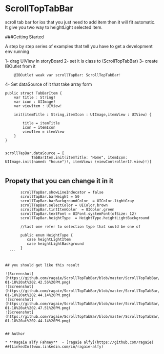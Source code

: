 # ScrollTopTabBar
scroll tab bar for ios that you just need to add item then it will fit automatic. It give you two way to heightLight selected item.


###Getting Started

A step by step series of examples that tell you have to get a development env running

1- drag UIView in storyBoard
2- set it is class to  (ScrollTopTabBar)
3- create IBOutlet from it 
```
    @IBOutlet weak var scrollTapBar: ScrollTopTabBar!
```
4- Set dataSource of it that take array form 
```
public struct TabBarItem {
    var title : String!
    var icon : UIImage!
    var viewItem : UIView!
    
    init(itemTitle : String,itemIcon : UIImage,itemView : UIView) {
        
        title = itemTitle
        icon = itemIcon
        viewItem = itemView
    }
}


scrollTapBar.dataSource = [
            TabBarItem.init(itemTitle: "Home", itemIcon: UIImage.init(named: "house")!, itemView: (viewController1?.view)!)]
            
```

## Propety that you can change it in it 

  ```
         scrollTapBar.showLineIndecator = false
         scrollTapBar.barHeight = 50
         scrollTapBar.barBackgroundColor  = UIColor.lightGray
         scrollTapBar.selectColor = UIColor.brown
         scrollTapBar.tintItemColor  = UIColor.green
         scrollTapBar.textFont = UIFont.systemFont(ofSize: 12)
         scrollTapBar.heightType  = HeightType.heightLightBackground  
         
         //last one refer to selection type that sould be one of 
         
         public enum HeightType {
            case heightLightItem
            case heightLightBackground 
         }
    ```  

  
## you should get like this result 

![Screenshot](https://github.com/ragaie/ScrollTopTabBar/blob/master/ScrollTopTabBar/screen%20shot%20/Screen%20Shot%202018-01-18%20at%202.42.56%20PM.png)
![Screenshot](https://github.com/ragaie/ScrollTopTabBar/blob/master/ScrollTopTabBar/screen%20shot%20/Screen%20Shot%202018-01-18%20at%202.44.14%20PM.png)
![Screenshot](https://github.com/ragaie/ScrollTopTabBar/blob/master/ScrollTopTabBar/screen%20shot%20/Screen%20Shot%202018-01-18%20at%202.47.51%20PM.png)
![Screenshot](https://github.com/ragaie/ScrollTopTabBar/blob/master/ScrollTopTabBar/screen%20shot%20/Screen%20Shot%202018-01-18%20at%202.44.14%20PM.png)


## Author

* **Ragaie alfy Fahmey**  - [ragaie alfy](https://github.com/ragaie)
##[LinkedIn](www.linkedin.com/in/ragaie-alfy)
